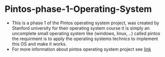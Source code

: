 # Pintos-phase-1-Operating-System
* This is a phase 1 of the Pintos operating system project, was created by Stanford university for their operating system course 
   it is simply an uncomplete small operating system like (windows, linux, ..) called pintos the requirment is to apply the operating          systems technics to implement this OS and make it works.
* For more information about pintos operating system project see [link](https://web.stanford.edu/class/cs140/projects/pintos/pintos_1.html)
